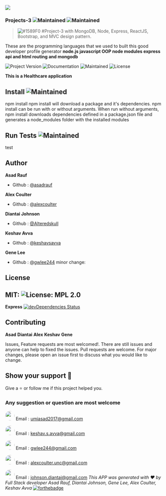 ![](mainpage.png)
 
### Projects-3 ![Maintained](https://img.shields.io/badge/burger-yellowgreen) ![Maintained](https://img.shields.io/badge/UNC-bootCamp-blue)

> ![#1589F0](https://placehold.it/15/1589F0/000000?text=+) #Project-3 with MongoDB, Node, Express, ReactJS, Bootstrap, and MVC design pattern.

These are the programming languages that we used to built this good developer profile generator
**node.js javascript OOP node modules express api and html routing and mongodb**


![Project Version](https://img.shields.io/badge/Version-version1.1-blue)  ![Documentation](https://img.shields.io/badge/Documentation-Yes-yellowgreen) ![Maintained](https://img.shields.io/badge/Maintained-Yes-yellowgreen)  ![License](https://img.shields.io/badge/License-MIT-green)

**This is a Healthcare application**

## Install  ![Maintained](https://img.shields.io/badge/npm-install-red)
npm install
npm install will download a package and it's dependencies. npm install can be run with or without arguments. When run without arguments, npm install downloads dependencies defined in a package.json file and generates a node_modules folder with the installed modules

## Run Tests  ![Maintained](https://img.shields.io/badge/npm-test-red)
test

## Author
**Asad Rauf**
- Github : [@asadrauf](https://github.com/asadrauf)

**Alex Coulter**
- Github : [@alexcoulter](https://github.com/alexcoulter)

**Diantai Johnson**
- Github : [@Alteredskull](https://github.com/Alteredskull)

**Keshav Avva**
- Github : [@keshavsavva](https://github.com/keshavsavva)

**Gene Lee**
- Github : [@gwlee244](https://github.com/gwlee244)
 minor change:  

## License 
MIT: ![License: MPL 2.0](https://img.shields.io/badge/License-MPL%202.0-brightgreen.svg)
---
**Express** [![devDependencies Status](https://david-dm.org/dwyl/hapi-auth-jwt2/dev-status.svg)](https://david-dm.org/dwyl/hapi-auth-jwt2?type=dev)
## Contributing
**Asad**
**Diantai**
**Alex**
**Keshav** 
**Gene**

Issues, Feature requests are most welcomed!. There are still issues and anyone can help to fixed the issues. Pull requests are welcome. For major changes, please open an issue first to discuss what you would like to change.

## Show your support :pray:
Give a :star: or follow me if this project helped you.
### Any suggestion or question are most welcome
<img src="https://avatars1.githubusercontent.com/u/7818024?v=4" style="border-radius: 18px" width="30px" style = "border: 2px solid green" /> Email : [umiasad2017@gmail.com](asadrauf)


<img src= "https://avatars1.githubusercontent.com/u/58408384?v=4" style="border-radius: 18px" width="30px" style = "border: 2px solid green" /> Email : [keshav.s.avva@gmail.com](keshavsavva)


<img src= "https://avatars1.githubusercontent.com/u/55607961?v=4" style="border-radius: 18px" width="30px" style = "border: 2px solid green" /> Email : [gwlee244@gmail.com](gwlee244)


<img src= "https://avatars1.githubusercontent.com/u/19214549?v=4" style="border-radius: 18px" width="30px" style = "border: 2px solid green" /> Email : [alexcoulter.unc@gmail.com](alexcoulter)


<img src= "https://avatars1.githubusercontent.com/u/23248472?v=4" style="border-radius: 18px" width="30px" style = "border: 2px solid green" /> Email : [johnson.diantai@gmail.com](Alteredskull)
*This APP was generated with :heart: by Full Stack developer Asad Rauf, Diantai Johnson, Gene Lee, Alex Coulter, Keshav Avva*
[![forthebadge](https://forthebadge.com/images/badges/made-with-javascript.svg)](https://forthebadge.com)
